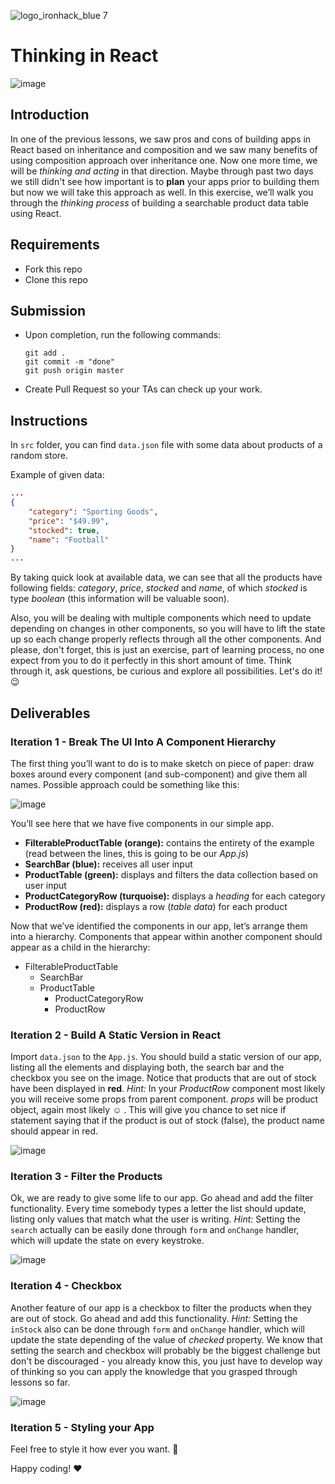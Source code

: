 ![logo_ironhack_blue 7](https://user-images.githubusercontent.com/23629340/40541063-a07a0a8a-601a-11e8-91b5-2f13e4e6b441.png)

# Thinking in React

![image](https://media.giphy.com/media/AnRrZMk7NNf4oF8IzS/giphy.gif)

## Introduction

In one of the previous lessons, we saw pros and cons of building apps in React based on inheritance and composition and we saw many benefits of using composition approach over inheritance one. Now one more time, we will be *thinking and acting* in that direction. Maybe through past two days we still didn't see how important is to **plan** your apps prior to building them but now we will take this approach as well. 
In this exercise, we’ll walk you through the *thinking process* of building a searchable product data table using React.


## Requirements

- Fork this repo
- Clone this repo

## Submission

- Upon completion, run the following commands:

  ```
  git add .
  git commit -m "done"
  git push origin master
  ```

- Create Pull Request so your TAs can check up your work.

## Instructions

In `src` folder, you can find `data.json` file with some data about products of a random store. 

Example of given data: 

```json
...
{
    "category": "Sporting Goods",  
    "price": "$49.99",    
    "stocked": true,    
    "name": "Football"
}
...

```

By taking quick look at available data, we can see that all the products have following fields: *category*, *price*, *stocked* and *name*, of which *stocked* is type *boolean* (this information will be valuable soon).

Also, you will be dealing with multiple components which need to update depending on changes in other components, so you will have to lift the state up so each change properly reflects through all the other components.
And please, don't forget, this is just an exercise, part of learning process, no one expect from you to do it perfectly in this short amount of time. Think through it, ask questions, be curious and explore all possibilities. Let's do it! :wink:


## Deliverables

### Iteration 1 - Break The UI Into A Component Hierarchy

The first thing you’ll want to do is to make sketch on piece of paper: draw boxes around every component (and sub-component) and give them all names. 
Possible approach could be something like this:

![image](https://user-images.githubusercontent.com/23629340/42808309-54d1594a-89b3-11e8-9df3-450127e4459e.png)

You’ll see here that we have five components in our simple app.

- **FilterableProductTable (orange):** contains the entirety of the example (read between the lines, this is going to be our *App.js*)
- **SearchBar (blue):** receives all user input
- **ProductTable (green):** displays and filters the data collection based on user input
- **ProductCategoryRow (turquoise):** displays a *heading* for each category
- **ProductRow (red):** displays a row (*table data*) for each product

Now that we’ve identified the components in our app, let’s arrange them into a hierarchy. Components that appear within another component should appear as a child in the hierarchy:

- FilterableProductTable
  - SearchBar
  - ProductTable
    - ProductCategoryRow
    - ProductRow

### Iteration 2 - Build A Static Version in React

Import `data.json` to the `App.js`. You should build a static version of our app, listing all the elements and displaying both, the search bar and the checkbox you see on the image. Notice that products that are out of stock have been displayed in **red**. *Hint:* In your *ProductRow* component most likely you will receive some props from parent component. *props* will be product object, again most likely :relaxed: . This will give you chance to set nice if statement saying that if the product is out of stock (false), the product name should appear in red. 

![image](https://user-images.githubusercontent.com/23629340/42808421-95a78a66-89b3-11e8-85c1-3246127a7f1a.png)

### Iteration 3 - Filter the Products

Ok, we are ready to give some life to our app. Go ahead and add the filter functionality. Every time somebody types a letter the list should update, listing only values that match what the user is writing.
*Hint:* Setting the `search` actually can be easily done through `form` and `onChange` handler, which will update the state on every keystroke. 
 
![image](https://media.giphy.com/media/AnRrZMk7NNf4oF8IzS/giphy.gif)

### Iteration 4 - Checkbox

Another feature of our app is a checkbox to filter the products when they are out of stock. Go ahead and add this functionality.
*Hint:* Setting the `inStock` also can be done through `form` and `onChange` handler, which will update the state depending of the value of *checked* property.
We know that setting the search and checkbox will probably be the biggest challenge but don't be discouraged - you already know this, you just have to develop way of thinking so you can apply the knowledge that you grasped through lessons so far. 

![image](https://user-images.githubusercontent.com/23629340/42809079-fdbe9418-89b4-11e8-9234-3e54db8acfc0.png)

### Iteration 5 - Styling your App

Feel free to style it how ever you want. :art:

Happy coding! :heart: